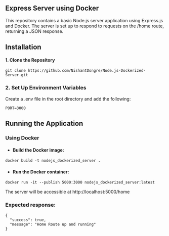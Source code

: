 ## Express Server using Docker

This repository contains a basic Node.js server application using Express.js and Docker. The server is set up to respond to requests on the /home route, returning a JSON response.

## Installation

#### 1. Clone the Repository

```
git clone https://github.com/NishantDongre/Node.js-Dockerized-Server.git
```

### 2. Set Up Environment Variables

Create a .env file in the root directory and add the following:

```
PORT=3000
```

## Running the Application

### Using Docker

-   #### Build the Docker image:

```
docker build -t nodejs_dockerized_server .
```

-   #### Run the Docker container:

```
docker run -it --publish 5000:3000 nodejs_dockerized_server:latest
```

The server will be accessible at http://localhost:5000/home

### Expected response:

```
{
  "success": true,
  "message": "Home Route up and running"
}
```
